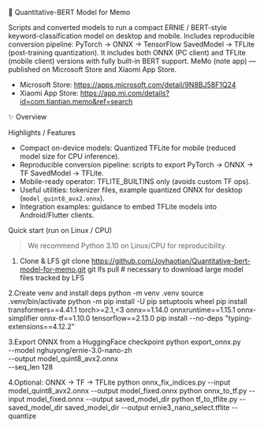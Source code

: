 📘 Quantitative-BERT Model for Memo

Scripts and converted models to run a compact ERNIE / BERT-style keyword-classification model on desktop and mobile. Includes reproducible conversion pipeline: PyTorch → ONNX → TensorFlow SavedModel → TFLite (post-training quantization).
It includes both ONNX (PC client) and TFLite (mobile client) versions with fully built-in BERT support.
MeMo (note app) — published on Microsoft Store and Xiaomi App Store.  
- Microsoft Store: https://apps.microsoft.com/detail/9N8BJ58F1Q24  
- Xiaomi App Store: https://app.mi.com/details?id=com.tiantian.memo&ref=search

✨ Overview

 Highlights / Features
- Compact on-device models: Quantized TFLite for mobile (reduced model size for CPU inference).  
- Reproducible conversion pipeline: scripts to export PyTorch → ONNX → TF SavedModel → TFLite.  
- Mobile-ready operator: TFLITE_BUILTINS only (avoids custom TF ops).  
- Useful utilities: tokenizer files, example quantized ONNX for desktop (`model_quint8_avx2.onnx`).  
- Integration examples: guidance to embed TFLite models into Android/Flutter clients.

 Quick start (run on Linux / CPU)
 > We recommend Python 3.10 on Linux/CPU for reproducibility.
1. Clone & LFS
 git clone https://github.com/Joyhaotian/Quantitative-bert-model-for-memo.git
 git lfs pull   # necessary to download large model files tracked by LFS

2.Create venv and install deps
 python -m venv .venv
 source .venv/bin/activate
 python -m pip install -U pip setuptools wheel
 pip install transformers==4.41.1 torch>=2.1,<3 onnx==1.14.0 onnxruntime==1.15.1 onnx-simplifier onnx-tf==1.10.0 tensorflow==2.13.0
 pip install --no-deps "typing-extensions==4.12.2"
 
3.Export ONNX from a HuggingFace checkpoint
 python export_onnx.py \
  --model nghuyong/ernie-3.0-nano-zh \
  --output model_quint8_avx2.onnx \
  --seq_len 128
  
4.Optional: ONNX → TF → TFLite
  python onnx_fix_indices.py --input model_quint8_avx2.onnx --output model_fixed.onnx
  python onnx_to_tf.py --input model_fixed.onnx --output saved_model_dir
  python tf_to_tflite.py --saved_model_dir saved_model_dir --output ernie3_nano_select.tflite --quantize
